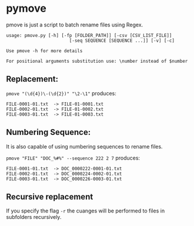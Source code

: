 # pymove

pmove is just a script to batch rename files using Regex.

```
usage: pmove.py [-h] [-fp [FOLDER_PATH]] [-csv [CSV_LIST_FILE]]
                        [-seq SEQUENCE [SEQUENCE ...]] [-v] [-c]

Use pmove -h for more details

For positional arguments substitution use: \number instead of $number
```

## Replacement:

```pmove "(\d{4})\-(\d{2})" "\2-\1"``` produces:

```
FILE-0001-01.txt  -> FILE-01-0001.txt
FILE-0002-01.txt  -> FILE-01-0002.txt
FILE-0003-01.txt  -> FILE-01-0003.txt
```

## Numbering Sequence:

It is also capable of using numbering sequences to rename files.

```pmove "FILE" "DOC_%#%" --sequence 222 2 7``` produces:

```
FILE-0001-01.txt  -> DOC_0000222-0001-01.txt
FILE-0002-01.txt  -> DOC_0000224-0002-01.txt
FILE-0003-01.txt  -> DOC_0000226-0003-01.txt
```

## Recursive replacement

If you specify the flag ```-r``` the cuanges will be performed to files in subfolders recursively.
